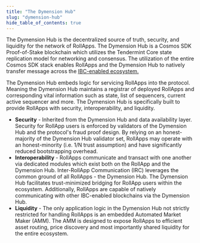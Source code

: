```yaml
---
title: "The Dymension Hub"
slug: "dymension-hub"
hide_table_of_contents: true
---
```


The Dymension Hub is the decentralized source of truth, security, and liquidity for the network of RollApps. The Dymension Hub is a Cosmos SDK Proof-of-Stake blockchain which utilizes the Tendermint Core state replication model for networking and consensus. The utilization of the entire Cosmos SDK stack enables RollApps and the Dymension Hub to natively transfer message across the [IBC-enabled ecosystem.](https://www.mapofzones.com/)<br/>

The Dymension Hub embeds logic for servicing RollApps into the protocol. Meaning the Dymension Hub maintains a registrar of deployed RollApps and corresponding vital information such as state, list of sequencers, current active sequencer and more. The Dymension Hub is specifically built to provide RollApps with security, interoperability, and liquidity.<br/>

-   <b>Security</b> - Inherited from the Dymension Hub and data availability layer. Security for RollApp users is enforced by validators of the Dymension Hub and the protocol's fraud proof design. By relying on an honest-majority of the Dymension Hub validator set, RollApps may operate with an honest-minority (i.e. 1/N trust assumption) and have significantly reduced bootstrapping overhead.
-   <b>Interoperability</b> - RollApps communicate and transact with one another via dedicated modules which exist both on the RollApp and the Dymension Hub. Inter-RollApp Communication (IRC) leverages the common ground of all RollApps - the Dymension Hub. The Dymension Hub facilitates trust-minimized bridging for RollApp users within the ecosystem. Additionally, RollApps are capable of natively communicating with other IBC-enabled blockchains via the Dymension Hub.
-   <b>Liquidity</b> - The only application logic in the Dymension Hub not strictly restricted for handling RollApps is an embedded Automated Market Maker (AMM). The AMM is designed to expose RollApps to efficient asset routing, price discovery and most importantly shared liquidity for the entire ecosystem.
